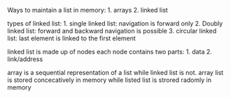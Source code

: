 Ways to maintain a list in memory:
	1. arrays
	2. linked list

types of linked list:
	1. single linked list: navigation is forward only
	2. Doubly linked list: forward and backward navigation is possible
	3. circular linked list: last element is linked to the first element

linked list is made up of nodes
each node contains two parts:
	1. data
	2. link/address

array is a sequential representation of a list while linked list is not.
array list is stored concecatively in memory while listed list is strored radomly in memory 
